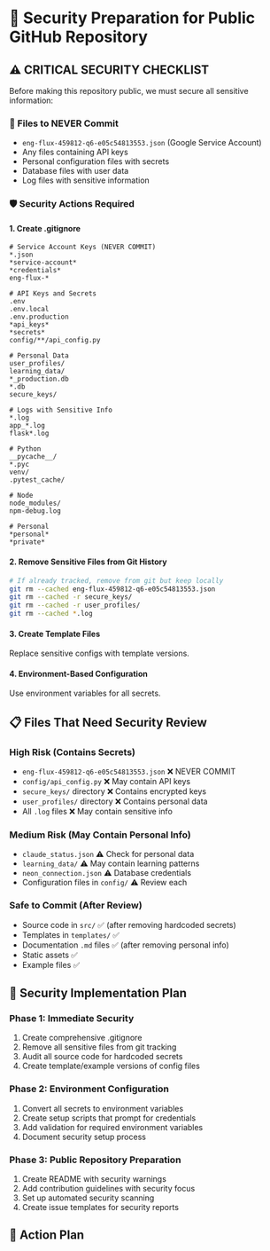 # 🔐 Security Preparation for Public GitHub Repository

## ⚠️ CRITICAL SECURITY CHECKLIST

Before making this repository public, we must secure all sensitive information:

### 🚨 Files to NEVER Commit
- `eng-flux-459812-q6-e05c54813553.json` (Google Service Account)
- Any files containing API keys
- Personal configuration files with secrets
- Database files with user data
- Log files with sensitive information

### 🛡️ Security Actions Required

#### 1. Create .gitignore
```gitignore
# Service Account Keys (NEVER COMMIT)
*.json
*service-account*
*credentials*
eng-flux-*

# API Keys and Secrets
.env
.env.local
.env.production
*api_keys*
*secrets*
config/**/api_config.py

# Personal Data
user_profiles/
learning_data/
*_production.db
*.db
secure_keys/

# Logs with Sensitive Info
*.log
app_*.log
flask*.log

# Python
__pycache__/
*.pyc
venv/
.pytest_cache/

# Node
node_modules/
npm-debug.log

# Personal
*personal*
*private*
```

#### 2. Remove Sensitive Files from Git History
```bash
# If already tracked, remove from git but keep locally
git rm --cached eng-flux-459812-q6-e05c54813553.json
git rm --cached -r secure_keys/
git rm --cached -r user_profiles/
git rm --cached *.log
```

#### 3. Create Template Files
Replace sensitive configs with template versions.

#### 4. Environment-Based Configuration
Use environment variables for all secrets.

## 📋 Files That Need Security Review

### High Risk (Contains Secrets)
- `eng-flux-459812-q6-e05c54813553.json` ❌ NEVER COMMIT
- `config/api_config.py` ❌ May contain API keys
- `secure_keys/` directory ❌ Contains encrypted keys
- `user_profiles/` directory ❌ Contains personal data
- All `.log` files ❌ May contain sensitive info

### Medium Risk (May Contain Personal Info)
- `claude_status.json` ⚠️ Check for personal data
- `learning_data/` ⚠️ May contain learning patterns
- `neon_connection.json` ⚠️ Database credentials
- Configuration files in `config/` ⚠️ Review each

### Safe to Commit (After Review)
- Source code in `src/` ✅ (after removing hardcoded secrets)
- Templates in `templates/` ✅ 
- Documentation `.md` files ✅ (after removing personal info)
- Static assets ✅
- Example files ✅

## 🔧 Security Implementation Plan

### Phase 1: Immediate Security
1. Create comprehensive .gitignore
2. Remove all sensitive files from git tracking
3. Audit all source code for hardcoded secrets
4. Create template/example versions of config files

### Phase 2: Environment Configuration
1. Convert all secrets to environment variables
2. Create setup scripts that prompt for credentials
3. Add validation for required environment variables
4. Document security setup process

### Phase 3: Public Repository Preparation
1. Create README with security warnings
2. Add contribution guidelines with security focus
3. Set up automated security scanning
4. Create issue templates for security reports

## 🚀 Action Plan